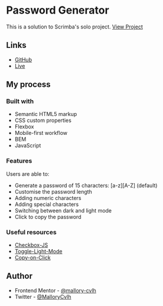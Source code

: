 # Password Generator

This is a solution to Scrimba's solo project. [View Project](https://www.figma.com/file/NEj9JDycMjF3XKXq7swoc9/Random-Password-Generator-(New-version)?node-id=0%3A1&t=26hJo0qzYpkZWv5k-0)

## Links

- [GitHub](https://github.com/mallory-cvlh/password-generator)
- [Live](https://mallory-cvlh.github.io/password-generator/)

## My process

### Built with

- Semantic HTML5 markup
- CSS custom properties
- Flexbox
- Mobile-first workflow
- BEM
- JavaScript

### Features

Users are able to:

- Generate a password of 15 characters: [a-z][A-Z] (default)
- Customise the password length
- Adding numeric characters
- Adding special characters
- Switching between dark and light mode
- Click to copy the password

### Useful resources

- [Checkbox-JS](https://www.w3schools.com/howto/howto_js_display_checkbox_text.asp)
- [Toggle-Light-Mode](https://traveling-coderman.net/code/light-mode/)
- [Copy-on-Click](https://stackoverflow.com/questions/45071353/copy-text-string-on-click)


## Author

- Frontend Mentor - [@mallory-cvlh](https://www.frontendmentor.io/profile/mallory-cvlh)
- Twitter - [@MalloryCvlh](https://twitter.com/MalloryCvlh)
